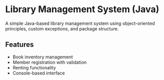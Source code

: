 # Library Management System (Java)

A simple Java-based library management system using object-oriented principles, custom exceptions, and package structure.

## Features
- Book inventory management
- Member registration with validation
- Renting functionality
- Console-based interface